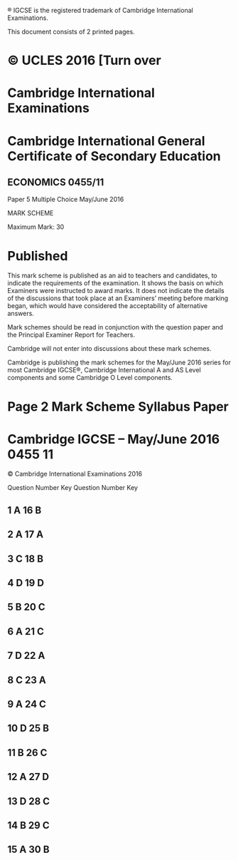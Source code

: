 ® IGCSE is the registered trademark of Cambridge International Examinations. 

 This document consists of 2 printed pages. 

# © UCLES 2016 [Turn over 

# Cambridge International Examinations 

# Cambridge International General Certificate of Secondary Education 

## ECONOMICS 0455/11 

Paper 5 Multiple Choice May/June 2016 

MARK SCHEME 

Maximum Mark: 30 

# Published 

This mark scheme is published as an aid to teachers and candidates, to indicate the requirements of the examination. It shows the basis on which Examiners were instructed to award marks. It does not indicate the details of the discussions that took place at an Examiners’ meeting before marking began, which would have considered the acceptability of alternative answers. 

Mark schemes should be read in conjunction with the question paper and the Principal Examiner Report for Teachers. 

Cambridge will not enter into discussions about these mark schemes. 

Cambridge is publishing the mark schemes for the May/June 2016 series for most Cambridge IGCSE®, Cambridge International A and AS Level components and some Cambridge O Level components. 


# Page 2 Mark Scheme Syllabus Paper 

# Cambridge IGCSE – May/June 2016 0455 11 

 © Cambridge International Examinations 2016 

 Question Number Key Question Number Key 

## 1 A 16 B 

## 2 A 17 A 

## 3 C 18 B 

## 4 D 19 D 

## 5 B 20 C 

## 6 A 21 C 

## 7 D 22 A 

## 8 C 23 A 

## 9 A 24 C 

## 10 D 25 B 

## 11 B 26 C 

## 12 A 27 D 

## 13 D 28 C 

## 14 B 29 C 

## 15 A 30 B 


